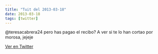 ```yaml
---
title: "Tuit del 2013-03-18"
date: 2013-03-18
tags: [twitter]
---
```


@teresacabrera24 pero has pagao el recibo? A ver si te lo han cortao por morosa, jejeje



[Ver en Twitter](https://twitter.com/i/web/status/313758367078285312)
